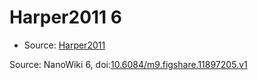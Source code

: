<a name="material" />

# Harper2011 6
<script type="application/ld+json">
  {
    "@context": "https://schema.org/",
    "@type": "ChemicalSubstance",
    "@id": "https://egonw.github.io/nanowiki/nanowiki96.html#material",
    "http://purl.org/dc/terms/conformsTo":
      {
        "@type": "CreativeWork",
        "@id": "https://bioschemas.org/profiles/ChemicalSubstance/0.4-RELEASE/"
      },
    "identfier": "96",
    "name": "Harper2011 6",
    "url": "https://egonw.github.io/nanowiki/nanowiki96.html#material",
    "sameAs": "http://127.0.0.1/mediawiki/index.php/Special:URIResolver/Harper2011_6"
  }
</script>


* Source: [Harper2011](articleHarper2011.md)


Source: NanoWiki 6, doi:[10.6084/m9.figshare.11897205.v1](https://doi.org/10.6084/m9.figshare.11897205.v1)
